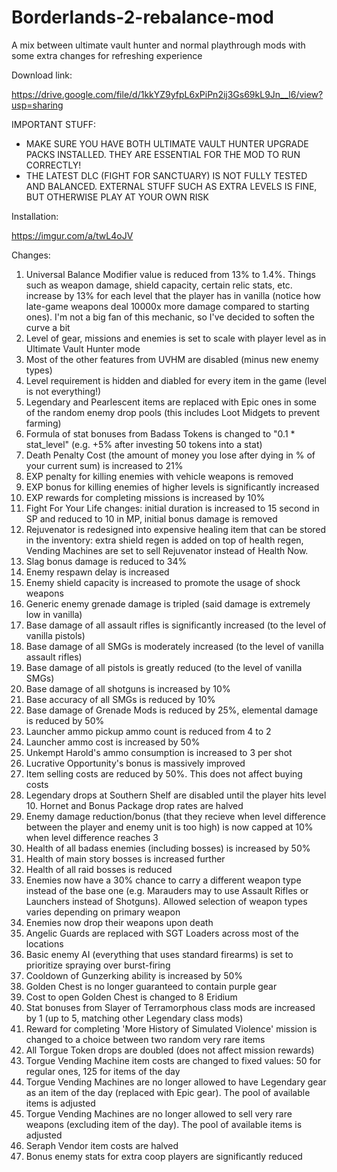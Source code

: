 # Borderlands-2-rebalance-mod
A mix between ultimate vault hunter and normal playthrough mods with some extra changes for refreshing experience

Download link:

https://drive.google.com/file/d/1kkYZ9yfpL6xPiPn2ij3Gs69kL9Jn__l6/view?usp=sharing

IMPORTANT STUFF:

* MAKE SURE YOU HAVE BOTH ULTIMATE VAULT HUNTER UPGRADE PACKS INSTALLED. THEY ARE ESSENTIAL FOR THE MOD TO RUN CORRECTLY!
* THE LATEST DLC (FIGHT FOR SANCTUARY) IS NOT FULLY TESTED AND BALANCED. EXTERNAL STUFF SUCH AS EXTRA LEVELS IS FINE, BUT OTHERWISE PLAY AT YOUR OWN RISK

Installation:

https://imgur.com/a/twL4oJV

Changes:

1. Universal Balance Modifier value is reduced from 13% to 1.4%. Things such as weapon damage, shield capacity, certain relic stats, etc. increase by 13% for each level that the player has in vanilla (notice how late-game weapons deal 10000x more damage compared to starting ones). I'm not a big fan of this mechanic, so I've decided to soften the curve a bit
2. Level of gear, missions and enemies is set to scale with player level as in Ultimate Vault Hunter mode
3. Most of the other features from UVHM are disabled (minus new enemy types)
4. Level requirement is hidden and diabled for every item in the game (level is not everything!)
5. Legendary and Pearlescent items are replaced with Epic ones in some of the random enemy drop pools (this includes Loot Midgets to prevent farming)
6. Formula of stat bonuses from Badass Tokens is changed to "0.1 * stat_level" (e.g. +5% after investing 50 tokens into a stat)
7. Death Penalty Cost (the amount of money you lose after dying in % of your current sum) is increased to 21%
8. EXP penalty for killing enemies with vehicle weapons is removed
9. EXP bonus for killing enemies of higher levels is significantly increased
10. EXP rewards for completing missions is increased by 10%
11. Fight For Your Life changes: initial duration is increased to 15 second in SP and reduced to 10 in MP, initial bonus damage is removed
12. Rejuvenator is redesigned into expensive healing item that can be stored in the inventory: extra shield regen is added on top of health regen, Vending Machines are set to sell Rejuvenator instead of Health Now.
13. Slag bonus damage is reduced to 34%
14. Enemy respawn delay is increased
15. Enemy shield capacity is increased to promote the usage of shock weapons
16. Generic enemy grenade damage is tripled (said damage is extremely low in vanilla)
17. Base damage of all assault rifles is significantly increased (to the level of vanilla pistols)
18. Base damage of all SMGs is moderately increased (to the level of vanilla assault rifles)
19. Base damage of all pistols is greatly reduced (to the level of vanilla SMGs)
20. Base damage of all shotguns is increased by 10%
21. Base accuracy of all SMGs is reduced by 10%
22. Base damage of Grenade Mods is reduced by 25%, elemental damage is reduced by 50%
23. Launcher ammo pickup ammo count is reduced from 4 to 2
24. Launcher ammo cost is increased by 50%
25. Unkempt Harold's ammo consumption is increased to 3 per shot
26. Lucrative Opportunity's bonus is massively improved
27. Item selling costs are reduced by 50%. This does not affect buying costs
28. Legendary drops at Southern Shelf are disabled until the player hits level 10. Hornet and Bonus Package drop rates are halved
29. Enemy damage reduction/bonus (that they recieve when level difference between the player and enemy unit is too high) is now capped at 10% when level difference reaches 3
30. Health of all badass enemies (including bosses) is increased by 50%
31. Health of main story bosses is increased further 
32. Health of all raid bosses is reduced
33. Enemies now have a 30% chance to carry a different weapon type instead of the base one (e.g. Marauders may to use Assault Rifles or Launchers instead of Shotguns). Allowed selection of weapon types varies depending on primary weapon
34. Enemies now drop their weapons upon death
35. Angelic Guards are replaced with SGT Loaders across most of the locations
36. Basic enemy AI (everything that uses standard firearms) is set to prioritize spraying over burst-firing
37. Cooldown of Gunzerking ability is increased by 50%
38. Golden Chest is no longer guaranteed to contain purple gear
39. Cost to open Golden Chest is changed to 8 Eridium
40. Stat bonuses from Slayer of Terramorphous class mods are increased by 1 (up to 5, matching other Legendary class mods)
41. Reward for completing 'More History of Simulated Violence' mission is changed to a choice between two random very rare items
42. All Torgue Token drops are doubled (does not affect mission rewards)
43. Torgue Vending Machine item costs are changed to fixed values: 50 for regular ones, 125 for items of the day
44. Torgue Vending Machines are no longer allowed to have Legendary gear as an item of the day (replaced with Epic gear). The pool of available items is adjusted
45. Torgue Vending Machines are no longer allowed to sell very rare weapons (excluding item of the day). The pool of available items is adjusted
46. Seraph Vendor item costs are halved
47. Bonus enemy stats for extra coop players are significantly reduced
